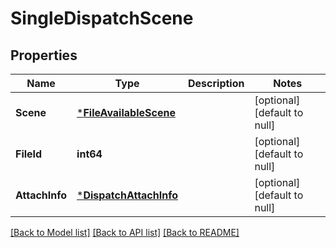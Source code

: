 # SingleDispatchScene

## Properties
Name | Type | Description | Notes
------------ | ------------- | ------------- | -------------
**Scene** | [***FileAvailableScene**](FileAvailableScene.md) |  | [optional] [default to null]
**FileId** | **int64** |  | [optional] [default to null]
**AttachInfo** | [***DispatchAttachInfo**](dispatch_attach_info.md) |  | [optional] [default to null]

[[Back to Model list]](../README.md#documentation-for-models) [[Back to API list]](../README.md#documentation-for-api-endpoints) [[Back to README]](../README.md)


